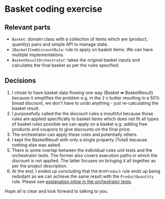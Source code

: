 # Basket coding exercise

## Relevant parts
- `Basket`: domain class with a collection of items which are (product, quantity) pairs and simple API to manage state. 
- `IBasketItemDiscountRule`: rule to apply on basket items. We can have multiple implementations.
- `BasketResultOrchestrator`: takes the original basket inputs and calculates the final basket as per the rules specified.

## Decisions

1. I chose to have basket data flowing one way (Basket ➡ BasketResult) because it simplifies the problem e.g. in the 2 x butter resulting in a 50% bread discount, we don't have to undo anything - just re-calculating the basket result.
2. I purposefully called the the discount rules a mouthful because those rules are applied specifically to basket items which does not fit all types of basket rules possible we can apply on a basket e.g. adding free products and coupons to give discounts on the final price.
3. The orchestrator can apply these rules and potentially others.
4. I kept the BasketResult with only a single property (Total) because nothing else was asked.
5. There is some overlap between the individual rules unit tests and the orchestrator tests. The former also covers execution paths in which the discount is not applied. The latter focuses on bringing it all together as per the project description.
6. At the end, I ended up concluding that the `NthProduct` rule ends up being redudant as we can achieve the same result with the `ProductQuantity` rule. Please see [explanation inline in the orchestrator tests](https://github.com/fabiomilheiro/LittleBasket/blob/main/LittleBasket.Tests/BasketResultOrchestratorTests.cs#L25).

Hope all is clear and look forward to talking to you.